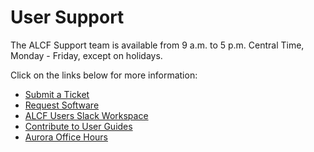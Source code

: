 # User Support

The ALCF Support team is available from 9 a.m. to 5 p.m. Central Time, Monday - Friday, except on holidays. 

Click on the links below for more information:
- [Submit a Ticket](https://docs.alcf.anl.gov/support/technical-support/)
- [Request Software](https://docs.alcf.anl.gov/support/software-requests/)
- [ALCF Users Slack Workspace](https://docs.alcf.anl.gov/support/alcf-users-slack/)
- [Contribute to User Guides](https://docs.alcf.anl.gov/support/docs-issues/)
- [Aurora Office Hours](https://docs.alcf.anl.gov/support/office-hours/)
